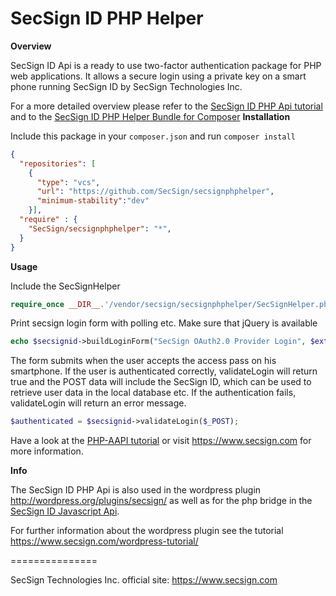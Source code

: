 # SecSign ID PHP Helper


**Overview**

SecSign ID Api is a ready to use two-factor authentication package for PHP web applications.
It allows a secure login using a private key on a smart phone running SecSign ID by SecSign Technologies Inc.

For a more detailed overview please refer to the [SecSign ID PHP Api tutorial](https://www.secsign.com/php-tutorial/) and to the [SecSign ID PHP Helper Bundle for Composer](https://www.secsign.com/php-helper-bundle-for-composer/)
**Installation**

Include this package in your `composer.json` and run `composer install`

```json
{
  "repositories": [
    {
      "type": "vcs",
      "url": "https://github.com/SecSign/secsignphphelper",
      "minimum-stability":"dev"
    }],
  "require" : {
    "SecSign/secsignphphelper": "*",
  }
}
```


**Usage**

Include the SecSignHelper
```php
require_once __DIR__.'/vendor/secsign/secsignphphelper/SecSignHelper.php';
```

Print secsign login form with polling etc. Make sure that jQuery is available
```php
echo $secsignid->buildLoginForm("SecSign OAuth2.0 Provider Login", $extPath, "true");
```

The form submits when the user accepts the access pass on his smartphone. If the user is authenticated correctly, validateLogin will return true and the POST data will include the SecSign ID, which can be used to retrieve user data in the local database etc.
If the authentication fails, validateLogin will return an error message. 
```php
$authenticated = $secsignid->validateLogin($_POST);
```

Have a look at the [PHP-AAPI tutorial](https://www.secsign.com/php-tutorial/)
or visit <https://www.secsign.com> for more information.


**Info**

The SecSign ID PHP Api is also used in the wordpress plugin <http://wordpress.org/plugins/secsign/> 
as well as for the php bridge in the [SecSign ID Javascript Api](https://github.com/SecSign/secsign-js-api).

For further information about the wordpress plugin see the tutorial <https://www.secsign.com/wordpress-tutorial/>


===============

SecSign Technologies Inc. official site: <https://www.secsign.com>
